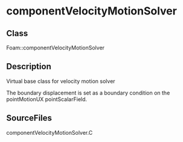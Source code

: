 # componentVelocityMotionSolver 
## Class
Foam::componentVelocityMotionSolver

## Description
Virtual base class for velocity motion solver

The boundary displacement is set as a boundary condition
on the pointMotionUX pointScalarField.

## SourceFiles
componentVelocityMotionSolver.C

